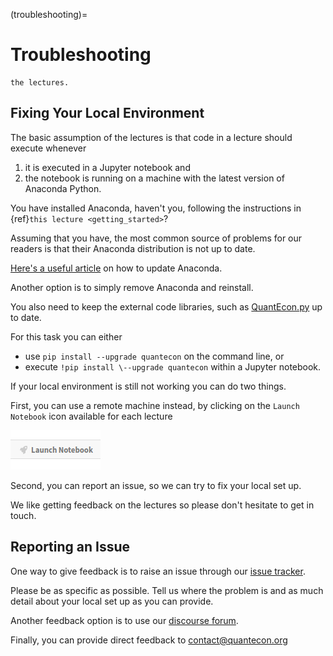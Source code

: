 (troubleshooting)=

# Troubleshooting

```{note} This page is for readers experiencing errors when running the code from
the lectures.
```

## Fixing Your Local Environment

The basic assumption of the lectures is that code in a lecture should
execute whenever

1.  it is executed in a Jupyter notebook and
2.  the notebook is running on a machine with the latest version of
    Anaconda Python.

You have installed Anaconda, haven\'t you, following the instructions in
{ref}`this lecture <getting_started>`?

Assuming that you have, the most common source of problems for our
readers is that their Anaconda distribution is not up to date.

[Here\'s a useful
article](https://www.anaconda.com/keeping-anaconda-date/) on how to
update Anaconda.

Another option is to simply remove Anaconda and reinstall.

You also need to keep the external code libraries, such as [QuantEcon.py](https://quantecon.org/quantecon-py) up to date.

For this task you can either

-   use `pip install --upgrade quantecon` on the command
    line, or
-   execute `!pip install \--upgrade quantecon` within a
    Jupyter notebook.

If your local environment is still not working you can do two things.

First, you can use a remote machine instead, by clicking on the `Launch
Notebook` icon available for each lecture

![image](../_static/lecture_specific/troubleshooting/launch.png)

Second, you can report an issue, so we can try to fix your local set up.

We like getting feedback on the lectures so please don\'t hesitate to
get in touch.

## Reporting an Issue

One way to give feedback is to raise an issue through our [issue tracker](https://github.com/QuantEcon/lecture-source-py/issues).

Please be as specific as possible. Tell us where the problem is and as
much detail about your local set up as you can provide.

Another feedback option is to use our [discourse
forum](https://discourse.quantecon.org/).

Finally, you can provide direct feedback to <contact@quantecon.org>
